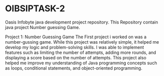 # OIBSIPTASK-2
Oasis Infobyte java development project repository. This Repository contain java project  Number guessing Game.

Project 1: Number Guessing Game
The First project  i worked on was a number-gussing game.  While this project was relatively simple, it helped me develop my logic and problem-solving skills. I was able to implement features such as limiting the number of attempts, adding more rounds, and displaying a score based on the number of attempts. This project also helped me improve my understanding of Java programming concepts such as loops, conditional statements, and object-oriented programming.

